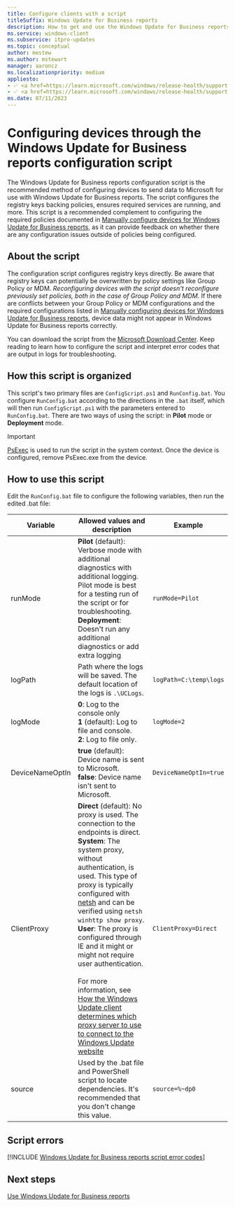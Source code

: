 ```yaml
---
title: Configure clients with a script
titleSuffix: Windows Update for Business reports
description: How to get and use the Windows Update for Business reports configuration script to configure devices for Windows Update for Business reports.
ms.service: windows-client
ms.subservice: itpro-updates
ms.topic: conceptual
author: mestew
ms.author: mstewart
manager: aaroncz
ms.localizationpriority: medium
appliesto: 
- ✅ <a href=https://learn.microsoft.com/windows/release-health/supported-versions-windows-client target=_blank>Windows 11</a>
- ✅ <a href=https://learn.microsoft.com/windows/release-health/supported-versions-windows-client target=_blank>Windows 10</a>	
ms.date: 07/11/2023
---
```


# Configuring devices through the Windows Update for Business reports configuration script
<!--37063317, 30141258, 37063041-->

The Windows Update for Business reports configuration script is the recommended method of configuring devices to send data to Microsoft for use with Windows Update for Business reports. The script configures the registry keys backing policies, ensures required services are running, and more. This script is a recommended complement to configuring the required policies documented in [Manually configure devices for Windows Update for Business reports](wufb-reports-configuration-manual.md), as it can provide feedback on whether there are any configuration issues outside of policies being configured.

## About the script

The configuration script configures registry keys directly. Be aware that registry keys can potentially be overwritten by policy settings like Group Policy or MDM. *Reconfiguring devices with the script doesn't reconfigure previously set policies, both in the case of Group Policy and MDM*. If there are conflicts between your Group Policy or MDM configurations and the required configurations listed in [Manually configuring devices for Windows Update for Business reports](wufb-reports-configuration-manual.md), device data might not appear in Windows Update for Business reports correctly. 

You can download the script from the [Microsoft Download Center](https://www.microsoft.com/download/details.aspx?id=101086). Keep reading to learn how to configure the script and interpret error codes that are output in logs for troubleshooting.

## How this script is organized

This script's two primary files are `ConfigScript.ps1` and `RunConfig.bat`. You configure `RunConfig.bat` according to the directions in the `.bat` itself, which will then run `ConfigScript.ps1` with the parameters entered to `RunConfig.bat`. There are two ways of using the script: in **Pilot** mode or **Deployment** mode.

> [!Important]
> [PsExec](/sysinternals/downloads/psexec) is used to run the script in the system context. Once the device is configured, remove PsExec.exe from the device.

## How to use this script

Edit the `RunConfig.bat` file to configure the following variables, then run the edited .bat file:

| Variable | Allowed values and description | Example |
|---|---|---|
| runMode | **Pilot** (default): Verbose mode with additional diagnostics with additional logging. Pilot mode is best for a testing run of the script or for troubleshooting. <br> **Deployment**: Doesn't run any additional diagnostics or add extra logging | `runMode=Pilot` |
| logPath | Path where the logs will be saved. The default location of the logs is `.\UCLogs`. | `logPath=C:\temp\logs` |
| logMode | **0**: Log to the console only </br> **1** (default): Log to file and console. </br> **2**: Log to file only. | `logMode=2` |
| DeviceNameOptIn | **true** (default): Device name is sent to Microsoft. </br> **false**: Device name isn't sent to Microsoft. | `DeviceNameOptIn=true` |
| ClientProxy | **Direct** (default): No proxy is used. The connection to the endpoints is direct. </br> **System**: The system proxy, without authentication, is used. This type of proxy is typically configured with [netsh](/windows-server/networking/technologies/netsh/netsh-contexts) and can be verified using `netsh winhttp show proxy`.  </br> **User**: The proxy is configured through IE and it might or might not require user authentication. </br> </br> For more information, see [How the Windows Update client determines which proxy server to use to connect to the Windows Update website](https://support.microsoft.com/en-us/topic/how-the-windows-update-client-determines-which-proxy-server-to-use-to-connect-to-the-windows-update-website-08612ae5-3722-886c-f1e1-d012516c22a1) | `ClientProxy=Direct` | 
| source | Used by the .bat file and PowerShell script to locate dependencies. It's recommended that you don't change this value. | `source=%~dp0` |


## Script errors

<!--Using include for script errors-->
[!INCLUDE [Windows Update for Business reports script error codes](./includes/wufb-reports-script-error-codes.md)]


## Next steps

[Use Windows Update for Business reports](wufb-reports-use.md)